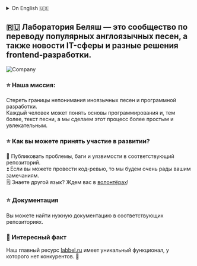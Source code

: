<details>
<summary>On English 🇺🇸 </summary>

## The Belyash Lab is a community for translating popular English-language songs, as well as IT news and different frontend development solutions.    
  
  
### ⭐ Our mission:

To erase the boundaries of not understanding foreign-language songs and software development.  
Anyone can understand the basics of programming, much less the lyrics of a song, and we'll make the process easier and more fun.
  

### ⭐ How can you participate in development?

🐛 Publish problems, bugs and vulnerabilities to the appropriate repository.   
⏫ If you can do a code review, your feedback is very welcome.    
🗒️ Know another language? We're waiting for you in [volunteers](https://labbel.ru/volunteering)!  

    
### ⭐ Documentation

You can find the documentation you need in the appropriate repositories.
  
  
### 🌟 Interesting fact

Our main resource [labbel.ru](https://labbel.ru/) has unique functionality that has no competitors. 🤩
  
</details>  

## 🇷🇺 Лаборатория Беляш — это сообщество по переводу популярных англоязычных песен, а также новости IT-сферы и разные решения frontend-разработки. 

![Company](https://labbel.ru/static/gifs/cover.gif 'Company')

### ⭐ Наша миссия:

Стереть границы непонимания иноязычных песен и программной разработки.  
Каждый человек может понять основы программирования и, тем более, текст песни, а мы сделаем этот процесс более простым и увлекательным. 
  
  
### ⭐ Как вы можете принять участие в развитии?

🐛 Публиковать проблемы, баги и уязвимости в соответствующий репозиторий.  
⏫ Если вы можете провести код-ревью, то мы будем очень рады вашим замечаниям.  
🗒️ Знаете другой язык? Ждем вас в [волонтёрах](https://labbel.ru/volunteering)!
  
  
### ⭐ Документация

Вы можете найти нужную документацию в соответствующих репозиториях.
  
  
### 🌟 Интересный факт

Наш главный ресурс [labbel.ru](https://labbel.ru/) имеет уникальный функционал, у которого нет конкурентов. 🤩
